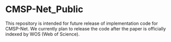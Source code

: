 # CMSP-Net_Public
This repository is intended for future release of implementation code for CMSP-Net.
We currently plan to release the code after the paper is officially indexed by WOS (Web of Science).
